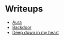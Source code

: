 # Writeups

- [Aura](Aura/writeup.md)
- [Backdoor](Backdoor/writeup.md)
- [Deep down in my heart](Deep%20down%20in%20my%20heart/writeup.md)
